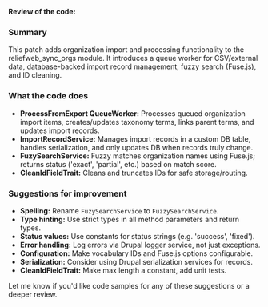 **Review of the code:**

### Summary
This patch adds organization import and processing functionality to the reliefweb_sync_orgs module. It introduces a queue worker for CSV/external data, database-backed import record management, fuzzy search (Fuse.js), and ID cleaning.

### What the code does
- **ProcessFromExport QueueWorker:** Processes queued organization import items, creates/updates taxonomy terms, links parent terms, and updates import records.
- **ImportRecordService:** Manages import records in a custom DB table, handles serialization, and only updates DB when records truly change.
- **FuzySearchService:** Fuzzy matches organization names using Fuse.js; returns status ('exact', 'partial', etc.) based on match score.
- **CleanIdFieldTrait:** Cleans and truncates IDs for safe storage/routing.

### Suggestions for improvement
- **Spelling:** Rename `FuzySearchService` to `FuzzySearchService`.
- **Type hinting:** Use strict types in all method parameters and return types.
- **Status values:** Use constants for status strings (e.g. 'success', 'fixed').
- **Error handling:** Log errors via Drupal logger service, not just exceptions.
- **Configuration:** Make vocabulary IDs and Fuse.js options configurable.
- **Serialization:** Consider using Drupal serialization services for records.
- **CleanIdFieldTrait:** Make max length a constant, add unit tests.

Let me know if you'd like code samples for any of these suggestions or a deeper review.